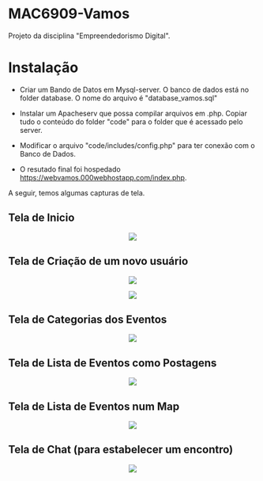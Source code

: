 # MAC6909-Vamos

Projeto da disciplina "Empreendedorismo Digital".

# Instalação

  - Criar um Bando de Datos em Mysql-server. O banco de dados está no folder database. O nome do arquivo é "database_vamos.sql"
  - Instalar um Apacheserv que possa compilar arquivos em .php. Copiar tudo o conteúdo do folder "code" para o folder que é acessado pelo server. 
  
  - Modificar o arquivo "code/includes/config.php" para ter conexão com o Banco de Dados. 
  
  - O resutado final foi hospedado https://webvamos.000webhostapp.com/index.php. 
  
  A seguir, temos algumas capturas de tela. 
  


## Tela de Inicio

<p align="center">
  <img src="img/vamos-usuarionuevo.png">       
</p>

## Tela de Criação de um novo usuário

<p align="center">
  <img src="img/vamos.usuarionuevo.png">       
</p>

<p align="center">
  <img src="img/vamos-hobbies.png">       
</p>

## Tela de Categorias dos Eventos


<p align="center">
  <img src="img/vamos-index.png">       
</p>

## Tela de Lista de Eventos como Postagens

<p align="center">
  <img src="img/vamos-maps.png">       
</p>

## Tela de Lista de Eventos num Map

<p align="center">
  <img src="img/vamos-eventos.png">       
</p>

## Tela de Chat (para estabelecer um encontro)

<p align="center">
  <img src="img/vamos-chat.png">       
</p>

